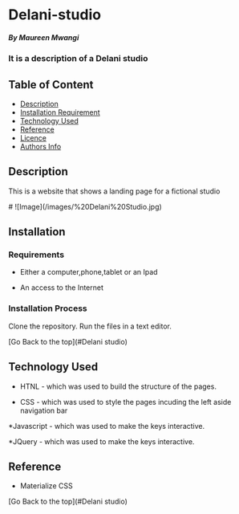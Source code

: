 # Delani-studio
##### By Maureen Mwangi 
### It is a description of a Delani studio

## Table of Content

+ [Description](#description)
+ [Installation Requirement](#Installation)
+ [Technology Used](#technology-used)
+ [Reference](#reference)
+ [Licence](#licence)
+ [Authors Info](#author-Info)

## Description
<p>This is  a website that shows a landing page for a fictional studio </p>
# ![Image](/images/%20Delani%20Studio.jpg)

## Installation

### Requirements

* Either a computer,phone,tablet or an Ipad

* An access to the Internet

### Installation Process
Clone the repository.
Run the files in a text editor.

[Go Back to the top](#Delani studio)
## Technology Used
* HTNL - which was used to build the structure of the pages.

* CSS - which was used to style the pages incuding the left aside navigation bar

*Javascript - which was used to make the keys interactive.

*JQuery - which was used to make the keys interactive.

## Reference
* Materialize CSS

[Go Back to the top](#Delani studio)